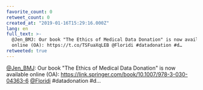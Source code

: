 ```yaml
---
favorite_count: 0
retweet_count: 0
created_at: "2019-01-16T15:29:16.000Z"
lang: en
full_text: >-
  @Jen_BMJ: Our book "The Ethics of Medical Data Donation" is now available
  online (OA): https://t.co/TSFuaXqLEB @Floridi #datadonation #d…
retweeted: true
---
```


[@Jen_BMJ](https://twitter.com/Jen_BMJ): Our book "The Ethics of Medical Data
Donation" is now available online (OA):
<https://link.springer.com/book/10.1007/978-3-030-04363-6>
[@Floridi](https://twitter.com/Floridi) #datadonation #d…

